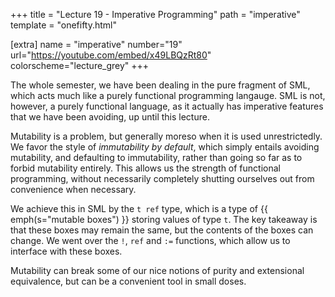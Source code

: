 +++
title = "Lecture 19 - Imperative Programming"
path = "imperative"
template = "onefifty.html"

[extra]
name = "imperative"
number="19"
url="https://youtube.com/embed/x49LBQzRt80"
colorscheme="lecture_grey"
+++

The whole semester, we have been dealing in the pure fragment of SML, which acts
much like a purely functional programming langauge. SML is not, however, a purely
functional language, as it actually has imperative features that we have been
avoiding, up until this lecture.

Mutability is a problem, but generally moreso when it is used unrestrictedly. We
favor the style of *immutability by default*, which simply entails avoiding
mutability, and defaulting to immutability, rather than going so far as to
forbid mutability entirely. This allows us the strength of functional
programming, without necessarily completely shutting ourselves out from
convenience when necessary.

We achieve this in SML by the `t ref` type, which is a type of {{
emph(s="mutable boxes") }} storing values of type `t`. The key takeaway is that
these boxes may remain the same, but the contents of the boxes can change. We
went over the `!`, `ref` and `:=` functions, which allow us to interface with
these boxes.

Mutability can break some of our nice notions of purity and extensional
equivalence, but can be a convenient tool in small doses.